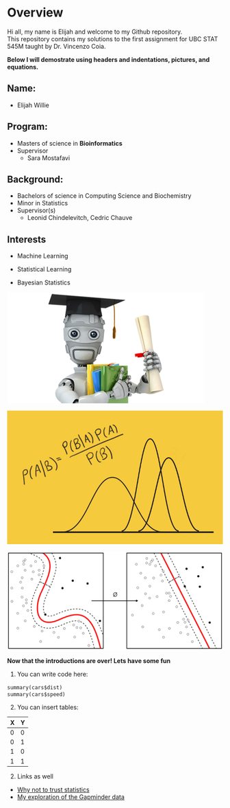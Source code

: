 

# **Overview**
Hi all, my name is Elijah and welcome to my Github repository.  
This repository contains my solutions to the first assignment for UBC STAT 545M taught by Dr. Vincenzo Coia.  

**Below I will demostrate using headers and indentations, pictures, and equations.**

## **Name:**
* Elijah Willie

## **Program**:
* Masters of science in **Bioinformatics**
* Supervisor
    + Sara Mostafavi

## **Background**:
* Bachelors of science in Computing Science and Biochemistry
* Minor in Statistics
* Supervisor(s)
    + Leonid Chindelevitch, Cedric Chauve
    

## **Interests**

 * Machine Learning
 
 * Statistical Learning
 
 * Bayesian Statistics
 
![Machine Learning](Machine_Learning.png)


![Bayesian Statistics](Bayes.png)


![Statistical Learning](Stat_Learning.png)


**Now that the introductions are over! Lets have some fun**

1. You can write code here: 

```{r}
summary(cars$dist)
summary(cars$speed)

```
2. You can insert tables:

X | Y
------------- | -------------
0  | 0
0  | 1
1  | 0
1  | 1

2. Links as well
* [Why not to trust statistics](https://mathwithbaddrawings.com/2016/07/13/why-not-to-trust-statistics/)
* [My exploration of the Gapminder data]()



